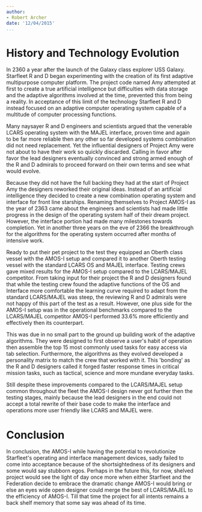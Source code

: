 ```yaml
---
author:
- Robert Archer
date: '12/04/2015'
...
```


History and Technology Evolution
================================

In 2360 a year after the launch of the Galaxy class explorer USS Galaxy.
Starfleet R and D began experimenting with the creation of its first
adaptive multipurpose computer platform. The project code named Amy
attempted at first to create a true artificial intelligence but
difficulties with data storage and the adaptive algorithms involved at
the time, prevented this from being a reality. In acceptance of this
limit of the technology Starfleet R and D instead focused on an adaptive
computer operating system capable of a multitude of computer processing
functions.

Many naysayer R and D engineers and scientists argued that the venerable
LCARS operating system with the MAJEL interface, proven time and again
to be far more reliable then any other so far developed systems
combination did not need replacement. Yet the influential designers of
Project Amy were not about to have their work so quickly discarded.
Calling in favor after favor the lead designers eventually convinced and
strong armed enough of the R and D admirals to proceed forward on their
own terms and see what would evolve.

Because they did not have the full backing they had at the start of
Project Amy the designers reworked their original ideas. Instead of an
artificial intelligence they decided to create a new combination
operating system and interface for front line starships. Renaming
themselves to Project AMOS-I as the year of 2363 came about the
engineers and scientists had made little progress in the design of the
operating system half of their dream project. However, the interface
portion had made many milestones towards completion. Yet in another
three years on the eve of 2366 the breakthrough for the algorithms for
the operating system occurred after months of intensive work.

Ready to put their pet project to the test they equipped an Oberth class
vessel with the AMOS-I setup and compared it to another Oberth testing
vessel with the standard LCARS OS and MAJEL interface. Testing crews
gave mixed results for the AMOS-I setup compared to the LCARS/MAJEL
competitor. From taking input for their project the R and D designers
found that while the testing crew found the adaptive functions of the OS
and Interface more comfortable the learning curve required to adapt from
the standard LCARS/MAJEL was steep, the reviewing R and D admirals were
not happy of this part of the test as a result. However, one plus side
for the AMOS-I setup was in the operational benchmarks compared to the
LCARS/MAJEL competitor AMOS-I performed 33.6% more efficiently and
effectively then its counterpart.

This was due in no small part to the ground up building work of the
adaptive algorithms. They were designed to first observe a user's habit
of operation then assemble the top 15 most commonly used tasks for easy
access via tab selection. Furthermore, the algorithms as they evolved
developed a personality matrix to match the crew that worked with it.
This 'bonding' as the R and D designers called it forged faster response
times in critical mission tasks, such as tactical, science and more
mundane everyday tasks.

Still despite these improvements compared to the LCARS/MAJEL setup
common throughout the fleet the AMOS-I design never got further then the
testing stages, mainly because the lead designers in the end could not
accept a total rewrite of their base code to make the interface and
operations more user friendly like LCARS and MAJEL were.

Conclusion
==========

In conclusion, the AMOS-I while having the potential to revolutionize
Starfleet's operating and interface management devices, sadly failed to
come into acceptance because of the shortsightedness of its designers
and some would say stubborn egos. Perhaps in the future this, for now,
shelved project would see the light of day once more when either
Starfleet and the Federation decide to embrace the dramatic change
AMOS-I would bring or else an eyes wide open designer could merge the
best of LCARS/MAJEL to the efficiency of AMOS-I. Till that time the
project for all intents remains a back shelf memory that some say was
ahead of its time.
